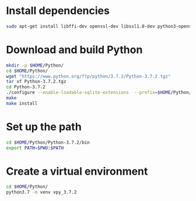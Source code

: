 # Install dependencies
```bash
sudo apt-get install libffi-dev openssl-dev libssl1.0-dev python3-openssl
```
# Download and build Python 
```bash
mkdir -p $HOME/Python/
cd $HOME/Python/
wget "https://www.python.org/ftp/python/3.7.2/Python-3.7.2.tgz"
tar xf Python-3.7.2.tgz
cd Python-3.7.2
./configure --enable-loadable-sqlite-extensions  --prefix=$HOME/Python/Python-3.7.2
make
make install
```
# Set up the path
```bash
cd $HOME/Python/Python-3.7.2/bin
export PATH=$PWD:$PATH
```
# Create a virtual environment
```bash
cd $HOME/Python/
python3.7 -m venv vpy_3.7.2
```

